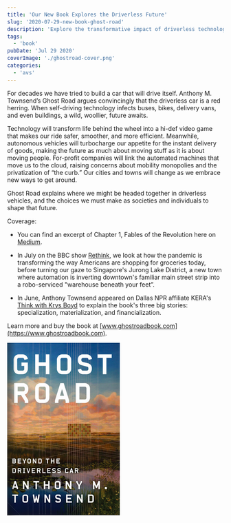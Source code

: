 ```yaml
---
title: 'Our New Book Explores the Driverless Future'
slug: '2020-07-29-new-book-ghost-road'
description: 'Explore the transformative impact of driverless technology beyond cars in Anthony M. Townsend’s "Ghost Road." This intriguing book delves into how autonomous vehicles will reshape urban life, delivery systems, and personal mobility. As self-driving tech integrates into buses, bikes, and more, Townsend prompts readers to consider the implications on society, privacy, and urban planning. Discover the future of transportation and the crucial choices we face in this evolving landscape.'
tags:
  - 'book'
pubDate: 'Jul 29 2020'
coverImage: './ghostroad-cover.png'
categories:
  - 'avs'
---
```



For decades we have tried to build a car that will drive itself. Anthony M. Townsend’s Ghost Road argues convincingly that the driverless car is a red herring. When self-driving technology infects buses, bikes, delivery vans, and even buildings, a wild, woollier, future awaits.

Technology will transform life behind the wheel into a hi-def video game that makes our ride safer, smoother, and more efficient. Meanwhile, autonomous vehicles will turbocharge our appetite for the instant delivery of goods, making the future as much about moving stuff as it is about moving people. For-profit companies will link the automated machines that move us to the cloud, raising concerns about mobility monopolies and the privatization of “the curb.” Our cities and towns will change as we embrace new ways to get around.

Ghost Road explains where we might be headed together in driverless vehicles, and the choices we must make as societies and individuals to shape that future.

Coverage:

- You can find an excerpt of Chapter 1, Fables of the Revolution here on [Medium](https://onezero.medium.com/the-100-year-history-of-self-driving-vehicles-10b8546a3318). 

- In July on the BBC show [Rethink](https://www.bbc.co.uk/sounds/play/p08jhb6k), we look at how the pandemic is transforming the way Americans are shopping for groceries today, before turning our gaze to Singapore's Jurong Lake District, a new town where automation is inverting downtown's familiar main street strip into a robo-serviced "warehouse beneath your feet”.

- In June, Anthony Townsend appeared on Dallas NPR affiliate KERA's [Think with Krys Boyd](https://think.kera.org/2020/06/24/buckle-up-driverless-cars-will-change-more-than-your-commute/) to explain the book's three big stories: specialization, materialization, and financialization.

Learn more and buy the book at [www.ghostroadbook.com](https://www.ghostroadbook.com).

![](./ghostroad-cover.png)
